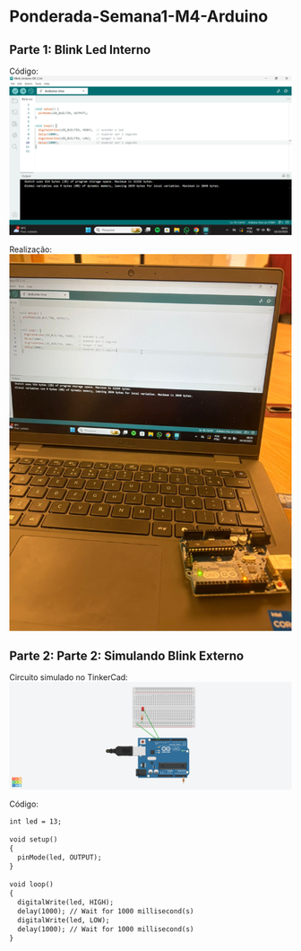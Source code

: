 # Ponderada-Semana1-M4-Arduino

## Parte 1: Blink Led Interno

Código:
<img src="./codigo.jpg">

Realização:
<img src="./realizacao.jpg">

## Parte 2: Parte 2: Simulando Blink Externo

Circuito simulado no TinkerCad:
<img src="./circuito.png">

Código:

``` 
int led = 13;

void setup()
{
  pinMode(led, OUTPUT);
}

void loop()
{
  digitalWrite(led, HIGH);
  delay(1000); // Wait for 1000 millisecond(s)
  digitalWrite(led, LOW);
  delay(1000); // Wait for 1000 millisecond(s)
}
``` 
